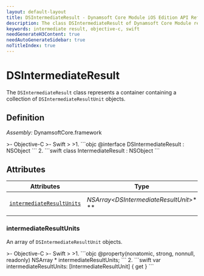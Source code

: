 ```yaml
---
layout: default-layout
title: DSIntermediateResult - Dynamsoft Core Module iOS Edition API Reference
description: The class DSIntermediateResult of Dynamsoft Core Module represents a container containing a collection of DSIntermediateResultUnit objects.
keywords: intermediate result, objective-c, swift
needGenerateH3Content: true
needAutoGenerateSidebar: true
noTitleIndex: true
---
```


# DSIntermediateResult

The `DSIntermediateResult` class represents a container containing a collection of `DSIntermediateResultUnit` objects.

## Definition

*Assembly:* DynamsoftCore.framework

<div class="sample-code-prefix"></div>
>- Objective-C
>- Swift
>
>1. 
```objc
@interface DSIntermediateResult : NSObject
```
2. 
```swift
class IntermediateResult : NSObject
```

## Attributes

| Attributes | Type | Description |
| ---------- | ---- | ----------- |
| [`intermediateResultUnits`](#intermediateresultunits) | *NSArray<DSIntermediateResultUnit*>* \** | An array of `DSIntermediateResultUnit` objects. |

### intermediateResultUnits

An array of `DSIntermediateResultUnit` objects.

<div class="sample-code-prefix"></div>
>- Objective-C
>- Swift
>
>1. 
```objc
@property(nonatomic, strong, nonnull, readonly) NSArray<DSIntermediateResultUnit *> * intermediateResultUnits;
```
2. 
```swift
var intermediateResultUnits: [IntermediateResultUnit] { get }
```
